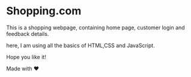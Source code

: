 # Shopping.com

This is a shopping webpage, containing home page, customer login and feedback details.

here, I am using all the basics of HTML,CSS and JavaScript.

Hope you like it!

Made with ❤
